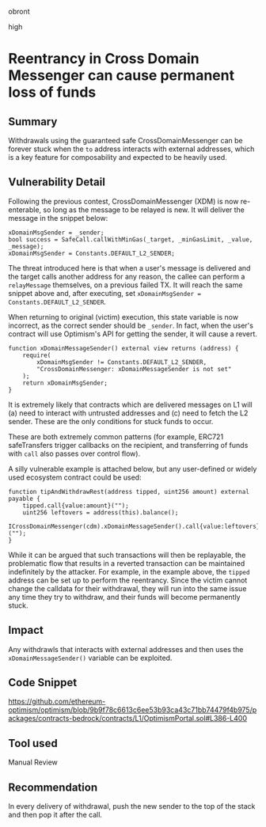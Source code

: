 obront

high

# Reentrancy in Cross Domain Messenger can cause permanent loss of funds

## Summary

Withdrawals using the guaranteed safe CrossDomainMessenger can be forever stuck when the `to` address interacts with external addresses, which is a key feature for composability and expected to be heavily used.

## Vulnerability Detail

Following the previous contest, CrossDomainMessenger (XDM) is now re-enterable, so long as the message to be relayed is new. It will deliver the message in the snippet below:

```solidity
xDomainMsgSender = _sender;
bool success = SafeCall.callWithMinGas(_target, _minGasLimit, _value, _message);
xDomainMsgSender = Constants.DEFAULT_L2_SENDER;
```

The threat introduced here is that when a user's message is delivered and the target calls another address for any reason, the callee can perform a `relayMessage` themselves, on a previous failed TX. It will reach the same snippet above and, after executing, set `xDomainMsgSender = Constants.DEFAULT_L2_SENDER`.

When returning to original (victim) execution, this state variable is now incorrect, as the correct sender should be `_sender`. In fact, when the user's contract will use Optimism's API for getting the sender, it will cause a revert.

```solidity
function xDomainMessageSender() external view returns (address) {
    require(
        xDomainMsgSender != Constants.DEFAULT_L2_SENDER,
        "CrossDomainMessenger: xDomainMessageSender is not set"
    );
    return xDomainMsgSender;
}
```

It is extremely likely that contracts which are delivered messages on L1 will (a) need to interact with untrusted addresses and (c) need to fetch the L2 sender. These are the only conditions for stuck funds to occur. 

These are both extremely common patterns (for example, ERC721 safeTransfers trigger callbacks on the recipient, and transferring of funds with `call` also passes over control flow).  

A silly vulnerable example is attached below, but any user-defined or widely used ecosystem contract could be used:
```solidity
function tipAndWithdrawRest(address tipped, uint256 amount) external payable {
    tipped.call{value:amount}("");
    uint256 leftovers = address(this).balance();
    ICrossDomainMessenger(cdm).xDomainMessageSender().call{value:leftovers}("");
}
```

While it can be argued that such transactions will then be replayable, the problematic flow that results in a reverted transaction can be maintained indefinitely by the attacker. For example, in the example above, the `tipped` address can be set up to perform the reentrancy. Since the victim cannot change the calldata for their withdrawal, they will run into the same issue any time they try to withdraw, and their funds will become permanently stuck.

## Impact

Any withdrawls that interacts with external addresses and then uses the `xDomainMessageSender()` variable can be exploited.

## Code Snippet

https://github.com/ethereum-optimism/optimism/blob/9b9f78c6613c6ee53b93ca43c71bb74479f4b975/packages/contracts-bedrock/contracts/L1/OptimismPortal.sol#L386-L400

## Tool used

Manual Review

## Recommendation

In every delivery of withdrawal, push the new sender to the top of the stack and then pop it after the call.
